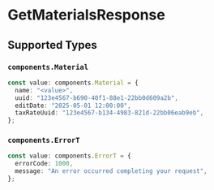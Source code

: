 # GetMaterialsResponse


## Supported Types

### `components.Material`

```typescript
const value: components.Material = {
  name: "<value>",
  uuid: "123e4567-b690-40f1-88e1-22bb0d609a2b",
  editDate: "2025-05-01 12:00:00",
  taxRateUuid: "123e4567-b134-4983-821d-22bb06eab9eb",
};
```

### `components.ErrorT`

```typescript
const value: components.ErrorT = {
  errorCode: 1000,
  message: "An error occurred completing your request",
};
```

